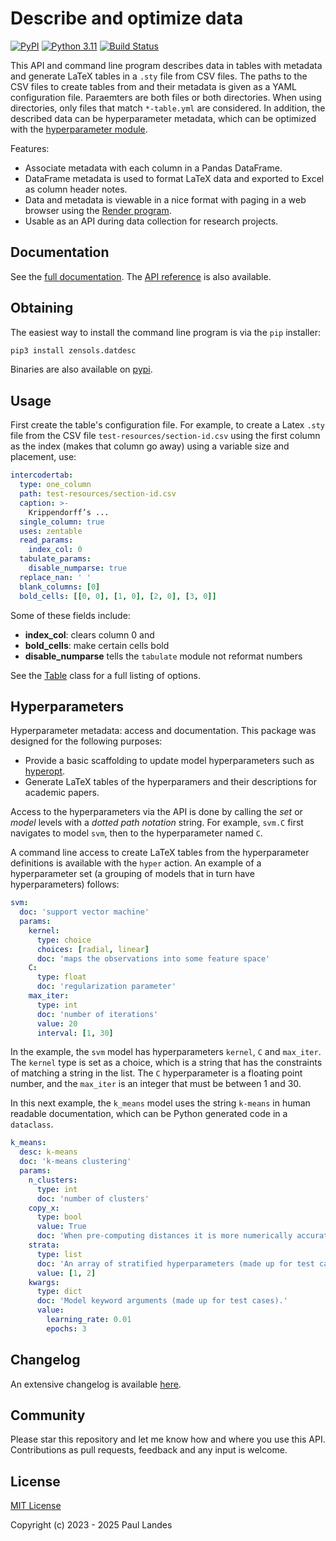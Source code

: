 # Describe and optimize data

[![PyPI][pypi-badge]][pypi-link]
[![Python 3.11][python311-badge]][python311-link]
[![Build Status][build-badge]][build-link]

This API and command line program describes data in tables with metadata and
generate LaTeX tables in a `.sty` file from CSV files.  The paths to the CSV
files to create tables from and their metadata is given as a YAML configuration
file.  Paraemters are both files or both directories.  When using directories,
only files that match `*-table.yml` are considered.  In addition, the described
data can be hyperparameter metadata, which can be optimized with the
[hyperparameter module](#hyperparameters).

Features:
* Associate metadata with each column in a Pandas DataFrame.
* DataFrame metadata is used to format LaTeX data and exported to Excel as
  column header notes.
* Data and metadata is viewable in a nice format with paging in a web browser
  using the [Render program].
* Usable as an API during data collection for research projects.


## Documentation

See the [full documentation](https://plandes.github.io/datdesc/index.html).
The [API reference](https://plandes.github.io/datdesc/api.html) is also
available.


## Obtaining

The easiest way to install the command line program is via the `pip` installer:
```bash
pip3 install zensols.datdesc
```

Binaries are also available on [pypi].


## Usage

First create the table's configuration file.  For example, to create a Latex
`.sty` file from the CSV file `test-resources/section-id.csv` using the first
column as the index (makes that column go away) using a variable size and
placement, use:
```yaml
intercodertab:
  type: one_column
  path: test-resources/section-id.csv
  caption: >-
    Krippendorff’s ...
  single_column: true
  uses: zentable
  read_params:
    index_col: 0
  tabulate_params:
    disable_numparse: true
  replace_nan: ' '
  blank_columns: [0]
  bold_cells: [[0, 0], [1, 0], [2, 0], [3, 0]]
```

Some of these fields include:

* **index_col**: clears column 0 and
* **bold_cells**: make certain cells bold
* **disable_numparse** tells the `tabulate` module not reformat numbers

See the [Table] class for a full listing of options.


## Hyperparameters

Hyperparameter metadata: access and documentation.  This package was designed
for the following purposes:

* Provide a basic scaffolding to update model hyperparameters such as
  [hyperopt].
* Generate LaTeX tables of the hyperparamers and their descriptions for
  academic papers.

Access to the hyperparameters via the API is done by calling the *set* or
*model* levels with a *dotted path notation* string.  For example, `svm.C`
first navigates to model `svm`, then to the hyperparameter named `C`.

A command line access to create LaTeX tables from the hyperparameter
definitions is available with the `hyper` action.  An example of a
hyperparameter set (a grouping of models that in turn have hyperparameters)
follows:
```yaml
svm:
  doc: 'support vector machine'
  params:
    kernel:
      type: choice
      choices: [radial, linear]
      doc: 'maps the observations into some feature space'
    C:
      type: float
      doc: 'regularization parameter'
    max_iter:
      type: int
      doc: 'number of iterations'
      value: 20
      interval: [1, 30]
```
In the example, the `svm` model has hyperparameters `kernel`, `C` and
`max_iter`.  The `kernel` type is set as a choice, which is a string that has
the constraints of matching a string in the list.  The `C` hyperparameter is a
floating point number, and the `max_iter` is an integer that must be between 1
and 30.

In this next example, the `k_means` model uses the string `k-means` in human
readable documentation, which can be Python generated code in a `dataclass`.
```yaml
k_means:
  desc: k-means
  doc: 'k-means clustering'
  params:
    n_clusters:
      type: int
      doc: 'number of clusters'
    copy_x:
      type: bool
      value: True
      doc: 'When pre-computing distances it is more numerically accurate to center the data first'
    strata:
      type: list
      doc: 'An array of stratified hyperparameters (made up for test cases).'
      value: [1, 2]
    kwargs:
      type: dict
      doc: 'Model keyword arguments (made up for test cases).'
      value:
        learning_rate: 0.01
        epochs: 3
```


## Changelog

An extensive changelog is available [here](CHANGELOG.md).


## Community

Please star this repository and let me know how and where you use this API.
Contributions as pull requests, feedback and any input is welcome.


## License

[MIT License](LICENSE.md)

Copyright (c) 2023 - 2025 Paul Landes


<!-- links -->
[pypi]: https://pypi.org/project/zensols.datdesc/
[pypi-link]: https://pypi.python.org/pypi/zensols.datdesc
[pypi-badge]: https://img.shields.io/pypi/v/zensols.datdesc.svg
[python311-badge]: https://img.shields.io/badge/python-3.11-blue.svg
[python311-link]: https://www.python.org/downloads/release/python-3110
[build-badge]: https://github.com/plandes/datdesc/workflows/CI/badge.svg
[build-link]: https://github.com/plandes/datdesc/actions

[hyperopt]: http://hyperopt.github.io/hyperopt/
[Render program]: https://github.com/plandes/rend

[Table]: api/zensols.datdesc.html#zensols.datdesc.table.Table
